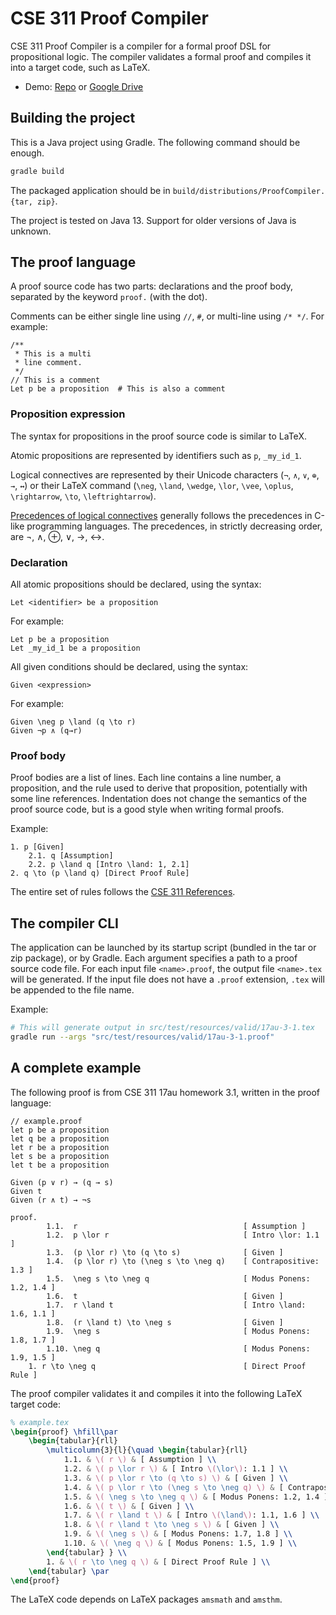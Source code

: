 # CSE 311 Proof Compiler

CSE 311 Proof Compiler is a compiler for a formal proof DSL for propositional logic.
The compiler validates a formal proof and compiles it into a target code, such
as LaTeX.

- Demo: [Repo](demo.mkv) or [Google Drive](https://drive.google.com/file/d/1DQPxqCrzDWdvgOTwbPtnukkm67Ff8eHP)

## Building the project

This is a Java project using Gradle.
The following command should be enough.

```bash
gradle build
```

The packaged application should be in `build/distributions/ProofCompiler.{tar, zip}`.

The project is tested on Java 13.
Support for older versions of Java is unknown.

## The proof language

A proof source code has two parts: declarations and the proof body, separated
by the keyword `proof.` (with the dot).

Comments can be either single line using `//`, `#`, or multi-line using `/* */`.
For example:

```text
/**
 * This is a multi
 * line comment.
 */
// This is a comment
Let p be a proposition  # This is also a comment
```

### Proposition expression

The syntax for propositions in the proof source code is similar to LaTeX.

Atomic propositions are represented by identifiers such as `p`, `_my_id_1`.

Logical connectives are represented by their Unicode characters (`¬`, `∧`,
`∨`, `⊕`, `→`, `↔`) or their LaTeX command (`\neg`, `\land`, `\wedge`,
`\lor`, `\vee`, `\oplus`, `\rightarrow`, `\to`, `\leftrightarrow`).

[Precedences of logical connectives](https://en.wikipedia.org/wiki/Logical_connective#Order_of_precedence)
generally follows the precedences in C-like programming languages.
The precedences, in strictly decreasing order, are ¬, ∧, ⊕, ∨, →, ↔.

### Declaration

All atomic propositions should be declared, using the syntax:

```text
Let <identifier> be a proposition
```

For example:

```text
Let p be a proposition
Let _my_id_1 be a proposition
```

All given conditions should be declared, using the syntax:

```text
Given <expression>
```

For example:

```text
Given \neg p \land (q \to r)
Given ¬p ∧ (q→r)
```

### Proof body

Proof bodies are a list of lines.
Each line contains a line number, a proposition, and the rule used to derive
that proposition, potentially with some line references.
Indentation does not change the semantics of the proof source code, but is a
good style when writing formal proofs.

Example:

```text
1. p [Given]
    2.1. q [Assumption]
    2.2. p \land q [Intro \land: 1, 2.1]
2. q \to (p \land q) [Direct Proof Rule]
```

The entire set of rules follows the
[CSE 311 References](https://courses.cs.washington.edu/courses/cse311/17au/documents/References.pdf).

## The compiler CLI

The application can be launched by its startup script (bundled in the tar or
zip package), or by Gradle.
Each argument specifies a path to a proof source code file.
For each input file `<name>.proof`, the output file `<name>.tex` will be
generated.
If the input file does not have a `.proof` extension, `.tex` will be appended
to the file name.

Example:

```bash
# This will generate output in src/test/resources/valid/17au-3-1.tex
gradle run --args "src/test/resources/valid/17au-3-1.proof"
```

## A complete example

The following proof is from CSE 311 17au homework 3.1, written in the proof
language:

```text
// example.proof
let p be a proposition
let q be a proposition
let r be a proposition
let s be a proposition
let t be a proposition

Given (p ∨ r) → (q → s)
Given t
Given (r ∧ t) → ¬s

proof.
        1.1.  r                                     [ Assumption ]
        1.2.  p \lor r                              [ Intro \lor: 1.1 ]
        1.3.  (p \lor r) \to (q \to s)              [ Given ]
        1.4.  (p \lor r) \to (\neg s \to \neg q)    [ Contrapositive: 1.3 ]
        1.5.  \neg s \to \neg q                     [ Modus Ponens: 1.2, 1.4 ]
        1.6.  t                                     [ Given ]
        1.7.  r \land t                             [ Intro \land: 1.6, 1.1 ]
        1.8.  (r \land t) \to \neg s                [ Given ]
        1.9.  \neg s                                [ Modus Ponens: 1.8, 1.7 ]
        1.10. \neg q                                [ Modus Ponens: 1.9, 1.5 ]
    1. r \to \neg q                                 [ Direct Proof Rule ]
```

The proof compiler validates it and compiles it into the following LaTeX
target code:

```latex
% example.tex
\begin{proof} \hfill\par
    \begin{tabular}{rll}
        \multicolumn{3}{l}{\quad \begin{tabular}{rll}
            1.1. & \( r \) & [ Assumption ] \\
            1.2. & \( p \lor r \) & [ Intro \(\lor\): 1.1 ] \\
            1.3. & \( p \lor r \to (q \to s) \) & [ Given ] \\
            1.4. & \( p \lor r \to (\neg s \to \neg q) \) & [ Contrapositive: 1.3 ] \\
            1.5. & \( \neg s \to \neg q \) & [ Modus Ponens: 1.2, 1.4 ] \\
            1.6. & \( t \) & [ Given ] \\
            1.7. & \( r \land t \) & [ Intro \(\land\): 1.1, 1.6 ] \\
            1.8. & \( r \land t \to \neg s \) & [ Given ] \\
            1.9. & \( \neg s \) & [ Modus Ponens: 1.7, 1.8 ] \\
            1.10. & \( \neg q \) & [ Modus Ponens: 1.5, 1.9 ] \\
        \end{tabular} } \\
        1. & \( r \to \neg q \) & [ Direct Proof Rule ] \\
    \end{tabular} \par
\end{proof}
```

The LaTeX code depends on LaTeX packages `amsmath` and `amsthm`.
